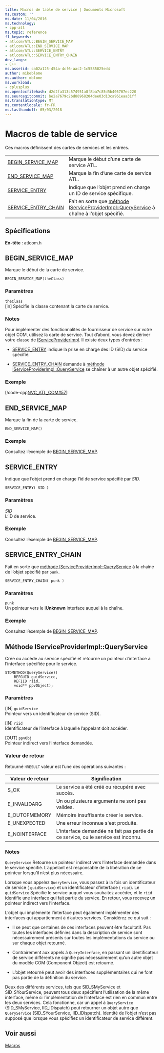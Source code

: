 ```yaml
---
title: Macros de table de service | Documents Microsoft
ms.custom: ''
ms.date: 11/04/2016
ms.technology:
- cpp-atl
ms.topic: reference
f1_keywords:
- atlcom/ATL::BEGIN_SERVICE_MAP
- atlcom/ATL::END_SERVICE_MAP
- atlcom/ATL::SERVICE_ENTRY
- atlcom/ATL::SERVICE_ENTRY_CHAIN
dev_langs:
- C++
ms.assetid: ca02a125-454a-4cf6-aac2-1c5585025ed4
author: mikeblome
ms.author: mblome
ms.workload:
- cplusplus
ms.openlocfilehash: d2d2fa313c574951a8f8ba7c85d5b405707ec220
ms.sourcegitcommit: be2a7679c2bd80968204dee03d13ca961eaa31ff
ms.translationtype: MT
ms.contentlocale: fr-FR
ms.lasthandoff: 05/03/2018
---
```

# <a name="service-map-macros"></a>Macros de table de service
Ces macros définissent des cartes de services et les entrées.  
  
|||  
|-|-|  
|[BEGIN_SERVICE_MAP](#begin_service_map)|Marque le début d’une carte de service ATL.|  
|[END_SERVICE_MAP](#end_service_map)|Marque la fin d’une carte de service ATL.|  
|[SERVICE_ENTRY](#service_entry)|Indique que l’objet prend en charge un ID de service spécifique.|  
|[SERVICE_ENTRY_CHAIN](#service_entry_chain)|Fait en sorte que [méthode IServiceProviderImpl::QueryService](#queryservice) à chaîne à l’objet spécifié.|  

## <a name="requirements"></a>Spécifications  
 **En-tête :** atlcom.h  
   
##  <a name="begin_service_map"></a>  BEGIN_SERVICE_MAP  
 Marque le début de la carte de service.  
  
```
BEGIN_SERVICE_MAP(theClass)
```  
  
### <a name="parameters"></a>Paramètres  
 `theClass`  
 [in] Spécifie la classe contenant la carte de service.  
  
### <a name="remarks"></a>Notes  
 Pour implémenter des fonctionnalités de fournisseur de service sur votre objet COM, utilisez la carte de service. Tout d’abord, vous devez dériver votre classe de [IServiceProviderImpl](../../atl/reference/iserviceproviderimpl-class.md). Il existe deux types d’entrées :  
  
- [SERVICE_ENTRY](#service_entry) indique la prise en charge des ID (SID) du service spécifié.  
  
- [SERVICE_ENTRY_CHAIN](#service_entry_chain) demande à [méthode IServiceProviderImpl::QueryService](#queryservice) se chaîner à un autre objet spécifié.  
  
### <a name="example"></a>Exemple  
 [!code-cpp[NVC_ATL_COM#57](../../atl/codesnippet/cpp/service-map-macros_1.h)]  
  
##  <a name="end_service_map"></a>  END_SERVICE_MAP  
 Marque la fin de la carte de service.  
  
```
END_SERVICE_MAP()
```  
  
### <a name="example"></a>Exemple  
 Consultez l’exemple de [BEGIN_SERVICE_MAP](#begin_service_map).  
  
##  <a name="service_entry"></a>  SERVICE_ENTRY  
 Indique que l’objet prend en charge l’id de service spécifié par *SID*.  
  
```
SERVICE_ENTRY( SID )
```  
  
### <a name="parameters"></a>Paramètres  
 *SID*  
 L’ID de service.  
  
### <a name="example"></a>Exemple  
 Consultez l’exemple de [BEGIN_SERVICE_MAP](#begin_service_map).  
  
##  <a name="service_entry_chain"></a>  SERVICE_ENTRY_CHAIN  
 Fait en sorte que [méthode IServiceProviderImpl::QueryService](#queryservice) à la chaîne de l’objet spécifié par `punk`.  
  
```
SERVICE_ENTRY_CHAIN( punk )
```  
  
### <a name="parameters"></a>Paramètres  
 `punk`  
 Un pointeur vers le **IUnknown** interface auquel à la chaîne.  
  
### <a name="example"></a>Exemple  
 Consultez l’exemple de [BEGIN_SERVICE_MAP](#begin_service_map).  
  
##  <a name="queryservice"></a>  Méthode IServiceProviderImpl::QueryService  
 Crée ou accède au service spécifié et retourne un pointeur d’interface à l’interface spécifiée pour le service.  
  
```
STDMETHOD(QueryService)( 
    REFGUID guidService,
    REFIID riid,
    void** ppvObject);
```  
  
### <a name="parameters"></a>Paramètres  
 [IN] `guidService`  
 Pointeur vers un identificateur de service (SID).  
  
 [IN] `riid`  
 Identificateur de l’interface à laquelle l’appelant doit accéder.  
  
 [OUT] `ppvObj`  
 Pointeur indirect vers l’interface demandée.  
  
### <a name="return-value"></a>Valeur de retour  
 Retourné `HRESULT` valeur est l’une des opérations suivantes :  
  
|Valeur de retour|Signification|  
|------------------|-------------|  
|S_OK|Le service a été créé ou récupéré avec succès.|  
|E_INVALIDARG|Un ou plusieurs arguments ne sont pas valides.|  
|E_OUTOFMEMORY|Mémoire insuffisante créer le service.|  
|E_UNEXPECTED|Une erreur inconnue s'est produite.|  
|E_NOINTERFACE|L’interface demandée ne fait pas partie de ce service, ou le service est inconnu.|  
  
### <a name="remarks"></a>Notes  
 `QueryService` Retourne un pointeur indirect vers l’interface demandée dans le service spécifié. L’appelant est responsable de la libération de ce pointeur lorsqu’il n’est plus nécessaire.  
  
 Lorsque vous appelez `QueryService`, vous passez à la fois un identificateur de service ( `guidService`) et un identificateur d’interface ( `riid`). Le `guidService` Spécifie le service auquel vous souhaitez accéder, et le `riid` identifie une interface qui fait partie du service. En retour, vous recevez un pointeur indirect vers l’interface.  
  
 L’objet qui implémente l’interface peut également implémenter des interfaces qui appartiennent à d’autres services. Considérez ce qui suit :  
  
-   Il se peut que certaines de ces interfaces peuvent être facultatif. Pas toutes les interfaces définies dans la description de service sont nécessairement présents sur toutes les implémentations du service ou sur chaque objet retourné.  
  
-   Contrairement aux appels à `QueryInterface`, en passant un identificateur de service différents ne signifie pas nécessairement qu’un autre objet du modèle COM (Component Object) est retourné.  
  
-   L’objet retourné peut avoir des interfaces supplémentaires qui ne font pas partie de la définition du service.  
  
 Deux des différents services, tels que SID_SMyService et SID_SYourService, peuvent tous deux spécifient l’utilisation de la même interface, même si l’implémentation de l’interface est rien en commun entre les deux services. Cela fonctionne, car un appel à `QueryService` (SID_SMyService, IID_IDispatch) peut retourner un objet autre que `QueryService` (SID_SYourService, IID_IDispatch). Identité de l’objet n’est pas supposé que lorsque vous spécifiez un identificateur de service différent.  
  
## <a name="see-also"></a>Voir aussi  
 [Macros](../../atl/reference/atl-macros.md)
